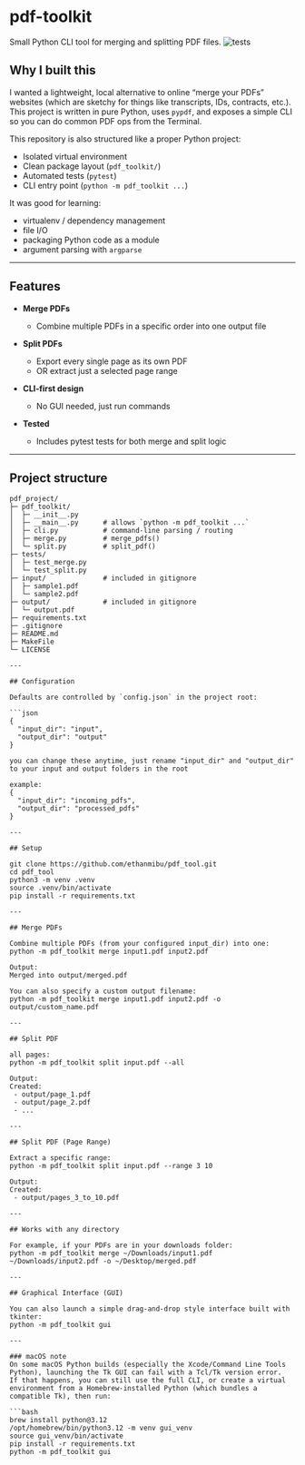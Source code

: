 # pdf-toolkit

Small Python CLI tool for merging and splitting PDF files.
![tests](https://github.com/ethanmibu/pdf_tool/actions/workflows/tests.yml/badge.svg)

## Why I built this
I wanted a lightweight, local alternative to online “merge your PDFs” websites (which are sketchy for things like transcripts, IDs, contracts, etc.). This project is written in pure Python, uses `pypdf`, and exposes a simple CLI so you can do common PDF ops from the Terminal.

This repository is also structured like a proper Python project:
- Isolated virtual environment
- Clean package layout (`pdf_toolkit/`)
- Automated tests (`pytest`)
- CLI entry point (`python -m pdf_toolkit ...`)

It was good for learning:
- virtualenv / dependency management
- file I/O
- packaging Python code as a module
- argument parsing with `argparse`

---

## Features

- **Merge PDFs**
  - Combine multiple PDFs in a specific order into one output file
- **Split PDFs**
  - Export every single page as its own PDF
  - OR extract just a selected page range

- **CLI-first design**
  - No GUI needed, just run commands
- **Tested**
  - Includes pytest tests for both merge and split logic

---

## Project structure

```text
pdf_project/
├─ pdf_toolkit/
│  ├─ __init__.py
│  ├─ __main__.py      # allows `python -m pdf_toolkit ...`
│  ├─ cli.py           # command-line parsing / routing
│  ├─ merge.py         # merge_pdfs()
│  └─ split.py         # split_pdf()
├─ tests/
│  ├─ test_merge.py
│  └─ test_split.py
├─ input/              # included in gitignore
│  ├─ sample1.pdf
│  └─ sample2.pdf
├─ output/             # included in gitignore
│  └─ output.pdf
├─ requirements.txt
├─ .gitignore
├─ README.md
├─ MakeFile
└─ LICENSE

---

## Configuration

Defaults are controlled by `config.json` in the project root:

```json
{
  "input_dir": "input",
  "output_dir": "output"
}

you can change these anytime, just rename "input_dir" and "output_dir" to your input and output folders in the root

example:
{
  "input_dir": "incoming_pdfs",
  "output_dir": "processed_pdfs"
}

---

## Setup

git clone https://github.com/ethanmibu/pdf_tool.git
cd pdf_tool
python3 -m venv .venv
source .venv/bin/activate
pip install -r requirements.txt

--- 

## Merge PDFs

Combine multiple PDFs (from your configured input_dir) into one:
python -m pdf_toolkit merge input1.pdf input2.pdf

Output:
Merged into output/merged.pdf

You can also specify a custom output filename:
python -m pdf_toolkit merge input1.pdf input2.pdf -o output/custom_name.pdf

---

## Split PDF

all pages:
python -m pdf_toolkit split input.pdf --all

Output:
Created:
 - output/page_1.pdf
 - output/page_2.pdf
 - ...

---

## Split PDF (Page Range)

Extract a specific range:
python -m pdf_toolkit split input.pdf --range 3 10

Output:
Created:
 - output/pages_3_to_10.pdf

---

## Works with any directory

For example, if your PDFs are in your downloads folder:
python -m pdf_toolkit merge ~/Downloads/input1.pdf ~/Downloads/input2.pdf -o ~/Desktop/merged.pdf

---

## Graphical Interface (GUI)

You can also launch a simple drag-and-drop style interface built with tkinter:
python -m pdf_toolkit gui

---

### macOS note
On some macOS Python builds (especially the Xcode/Command Line Tools Python), launching the Tk GUI can fail with a Tcl/Tk version error.  
If that happens, you can still use the full CLI, or create a virtual environment from a Homebrew-installed Python (which bundles a compatible Tk), then run:

```bash
brew install python@3.12
/opt/homebrew/bin/python3.12 -m venv gui_venv
source gui_venv/bin/activate
pip install -r requirements.txt
python -m pdf_toolkit gui